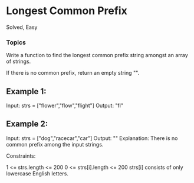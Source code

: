 # Longest Common Prefix
Solved, Easy

### Topics

Write a function to find the longest common prefix string amongst an array of strings.

If there is no common prefix, return an empty string "".

 

## Example 1:

Input: strs = ["flower","flow","flight"]
Output: "fl"
## Example 2:

Input: strs = ["dog","racecar","car"]
Output: ""
Explanation: There is no common prefix among the input strings.
 

Constraints:

1 <= strs.length <= 200
0 <= strs[i].length <= 200
strs[i] consists of only lowercase English letters.